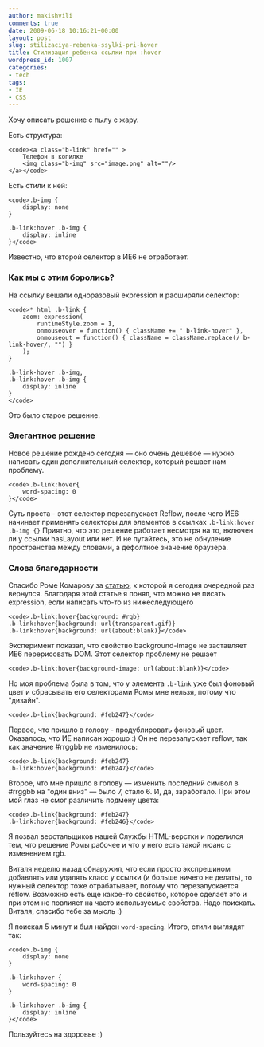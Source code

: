```yaml
---
author: makishvili
comments: true
date: 2009-06-18 10:16:21+00:00
layout: post
slug: stilizaciya-rebenka-ssylki-pri-hover
title: Стилизация ребенка ссылки при :hover
wordpress_id: 1007
categories:
- tech
tags:
- IE
- СSS
---
```


Хочу описать решение с пылу с жару.

Есть структура:

    
    <code><a class="b-link" href="" >
        Телефон в копилке
        <img class="b-img" src="image.png" alt=""/>
    </a></code>



Есть стили к ней:

    
    <code>.b-img {
        display: none
    }
    
    .b-link:hover .b-img {
        display: inline
    }</code>



Известно, что второй селектор в ИЕ6 не отработает.
<!-- more -->


### Как мы с этим боролись?


На ссылку вешали одноразовый expression и расширяли селектор:

    
    <code>* html .b-link {
        zoom: expression(
            runtimeStyle.zoom = 1,
            onmouseover = function() { className += " b-link-hover" },
            onmouseout = function() { className = className.replace(/ b-link-hover/, "") }
        );
    }
    
    .b-link-hover .b-img,
    .b-link:hover .b-img {
        display: inline
    }
    </code>


Это было старое решение.



### Элегантное решение


Новое решение рождено сегодня — оно очень дешевое — нужно написать один дополнительный селектор, который решает нам проблему.

    
    <code>.b-link:hover{
        word-spacing: 0
    }</code>



Суть проста - этот селектор перезапускает Reflow, после чего ИЕ6 начинает применять селекторы для элементов в ссылках `.b-link:hover .b-img {}`
Приятно, что это решение работает несмотря на то, включен ли у ссылки hasLayout или нет. И не пугайтесь, это не обнуление пространства между словами, а дефолтное значение браузера.



### Слова благодарности


Спасибо Роме Комарову за [статью](http://kizu.ru/webdev/ie-a-hover/), к которой я сегодня очередной раз вернулся. Благодаря этой статье я понял, что можно не писать expression, если написать что-то из нижеследующего

    
    <code>.b-link:hover{background: #rgb}
    .b-link:hover{background: url(transparent.gif)}
    .b-link:hover{background: url(about:blank)}</code>



Эксперимент показал, что свойство background-image не заставляет ИЕ6 перерисовать DOM. Этот селектор проблему не решает

    
    <code>.b-link:hover{background-image: url(about:blank)}</code>



Но моя проблема была в том, что у элемента `.b-link` уже был фоновый цвет и сбрасывать его селекторами Ромы мне нельзя, потому что "дизайн".

    
    <code>.b-link{background: #feb247}</code>




Первое, что пришло в голову - продублировать фоновый цвет. Оказалось, что ИЕ написан хорошо :) Он не перезапускает reflow, так как значение #rrggbb не изменилось:

    
    <code>.b-link{background: #feb247}
    .b-link:hover{background: #feb247}</code>



Второе, что мне пришло в голову — изменить последний символ в #rrggbb на "один вниз" — было 7, стало 6. И, да, заработало. При этом мой глаз не смог различить подмену цвета:

    
    <code>.b-link{background: #feb247}
    .b-link:hover{background: #feb246}</code>



Я позвал верстальщиков нашей Службы HTML-верстки и поделился тем, что решение Ромы рабочее и что у него есть такой нюанс с изменением rgb.

Виталя неделю назад обнаружил, что если просто экспрешином добавлять или удалять класс у ссылки (и больше ничего не делать), то нужный селектор тоже отрабатывает, потому что перезапускается reflow. Возможно есть еще какое-то свойство, которое сделает это и при этом не повлияет на часто используемые свойства. Надо поискать. Виталя, спасибо тебе за мысль :)

Я поискал 5 минут и был найден `word-spacing`.
Итого, стили выглядят так:

    
    <code>.b-img {
        display: none
    }
    
    .b-link:hover {
        word-spacing: 0
    }
    
    .b-link:hover .b-img {
        display: inline
    }</code>




Пользуйтесь на здоровье :)
